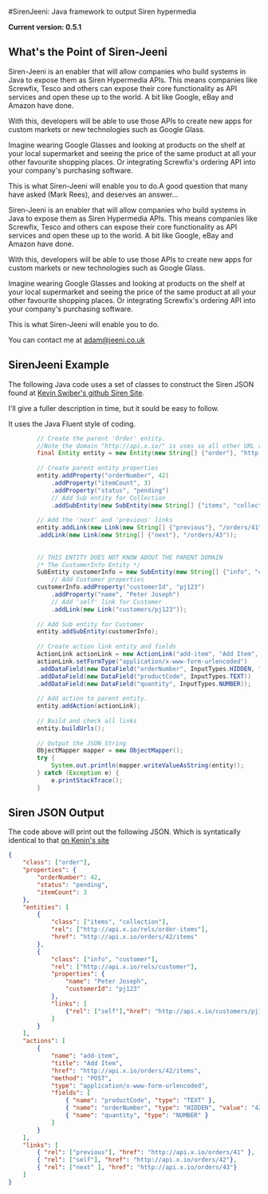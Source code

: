 #SirenJeeni: Java framework to output Siren hypermedia

__Current version: 0.5.1__

## What's the Point of Siren-Jeeni
Siren-Jeeni is an enabler that will allow companies who build systems in Java to expose them as Siren Hypermedia APIs. This means companies like Screwfix, Tesco and others can expose their core functionality as API services and open these up to the world. A bit like Google, eBay and Amazon have done.

With this, developers will be able to use those APIs to create new apps for custom markets or new technologies such as Google Glass.

Imagine wearing Google Glasses and looking at products on the shelf at your local supermarket and seeing the price of the same product at all your other favourite shopping places. Or integrating Screwfix's ordering API into your company's purchasing software.

This is what Siren-Jeeni will enable you to do.A good question that many have asked (Mark Rees), and deserves an answer...

Siren-Jeeni is an enabler that will allow companies who build systems in Java to expose them as Siren Hypermedia APIs. This means companies like Screwfix, Tesco and others can expose their core functionality as API services and open these up to the world. A bit like Google, eBay and Amazon have done.

With this, developers will be able to use those APIs to create new apps for custom markets or new technologies such as Google Glass.

Imagine wearing Google Glasses and looking at products on the shelf at your local supermarket and seeing the price of the same product at all your other favourite shopping places. Or integrating Screwfix's ordering API into your company's purchasing software.

This is what Siren-Jeeni will enable you to do.


You can contact me at [adam@jeeni.co.uk](mailto:adam@jeeni.co.uk?Subject=SirenJeeni)

## SirenJeeni Example

The following Java code uses a set of classes to construct the Siren JSON found at [Kevin Swiber's github Siren Site](https://github.com/kevinswiber/siren).

I'll give a fuller description in time, but it sould be easy to follow.

It uses the Java Fluent style of coding.

```Java
		// Create the parent 'Order' entity. 
		//Note the domain "http://api.x.io/" is uses so all other URL references can be relative.
		final Entity entity = new Entity(new String[] {"order"}, "http://api.x.io/", "/orders/42");
		
		// Create parent entity properties
		entity.addProperty("orderNumber", 42)
			.addProperty("itemCount", 3)
			.addProperty("status", "pending")
			// Add Sub entity for Collection
			.addSubEntity(new SubEntity(new String[] {"items", "collection"}, "/orders/42/items", new String[] {"/rels/order-items"}));
			
		// Add the 'next' and 'previous' links
		entity.addLink(new Link(new String[] {"previous"}, "/orders/41"))
		.addLink(new Link(new String[] {"next"}, "/orders/43"));
		
		
		// THIS ENTITY DOES NOT KNOW ABOUT THE PARENT DOMAIN
		/* The CustomerInfo Entity */
		SubEntity customerInfo = new SubEntity(new String[] {"info", "customer"}, new String[] {"rels/customer"});
			// Add Customer properties
		customerInfo.addProperty("customerId", "pj123")
			.addProperty("name", "Peter Joseph")
			// Add 'self' link for Customer
			.addLink(new Link("customers/pj123"));
		
		// Add Sub entity for Customer
		entity.addSubEntity(customerInfo);
		
		// Create action link entity and fields
		ActionLink actionLink = new ActionLink("add-item", "Add Item", "orders/42/items", HttpMethod.POST);
		actionLink.setFormType("application/x-www-form-urlencoded")
		.addDataField(new DataField("orderNumber", InputTypes.HIDDEN, "42"))
		.addDataField(new DataField("productCode", InputTypes.TEXT))
		.addDataField(new DataField("quantity", InputTypes.NUMBER));
		
		// Add action to parent entity.
		entity.addAction(actionLink);
		
		// Build and check all links
		entity.buildUrls();
		
		// Output the JSON String
		ObjectMapper mapper = new ObjectMapper();
		try {
			System.out.println(mapper.writeValueAsString(entity));
		} catch (Exception e) {
			e.printStackTrace();
		} 
```
## Siren JSON Output
The code above will print out the following JSON. Which is syntatically identical to that [on Kenin's site](https://github.com/kevinswiber/siren)


```json
{
    "class": ["order"],
    "properties": {
        "orderNumber": 42,
        "status": "pending",
        "itemCount": 3
    },
    "entities": [
        {
            "class": ["items", "collection"],
            "rel": ["http://api.x.io/rels/order-items"],
            "href": "http://api.x.io/orders/42/items"
        },
        {
            "class": ["info", "customer"],
            "rel": ["http://api.x.io/rels/customer"],
            "properties": {
                "name": "Peter Joseph",
                "customerId": "pj123"
            },
            "links": [
                {"rel": ["self"],"href": "http://api.x.io/customers/pj123"}
            ]
        }
    ],
    "actions": [
        {
            "name": "add-item",
            "title": "Add Item",
            "href": "http://api.x.io/orders/42/items",
            "method": "POST",
            "type": "application/x-www-form-urlencoded",
            "fields": [
                { "name": "productCode", "type": "TEXT" },
                { "name": "orderNumber", "type": "HIDDEN", "value": "42"},
                { "name": "quantity", "type": "NUMBER" }
            ]
        }
    ],
    "links": [
        { "rel": ["previous"], "href": "http://api.x.io/orders/41" },
        { "rel": ["self"], "href": "http://api.x.io/orders/42"},
        { "rel": ["next" ], "href": "http://api.x.io/orders/43"}
    ]
}
```
